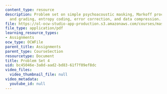 ```yaml
---
content_type: resource
description: Problem set on simple psychoacoustic masking, Markoff processes, entropy,
  and grading, entropy coding, error correction, and data compression.
file: https://ol-ocw-studio-app-production.s3.amazonaws.com/courses/mas-160-signals-systems-and-information-for-media-technology-fall-2007/bc45046e3a8daad2bd8361f7f09ef8dc_ps4.pdf
file_type: application/pdf
learning_resource_types:
- Assignments
ocw_type: OCWFile
parent_title: Assignments
parent_type: CourseSection
resourcetype: Document
title: Problem Set 4
uid: bc45046e-3a8d-aad2-bd83-61f7f09ef8dc
video_files:
  video_thumbnail_file: null
video_metadata:
  youtube_id: null
---
```

